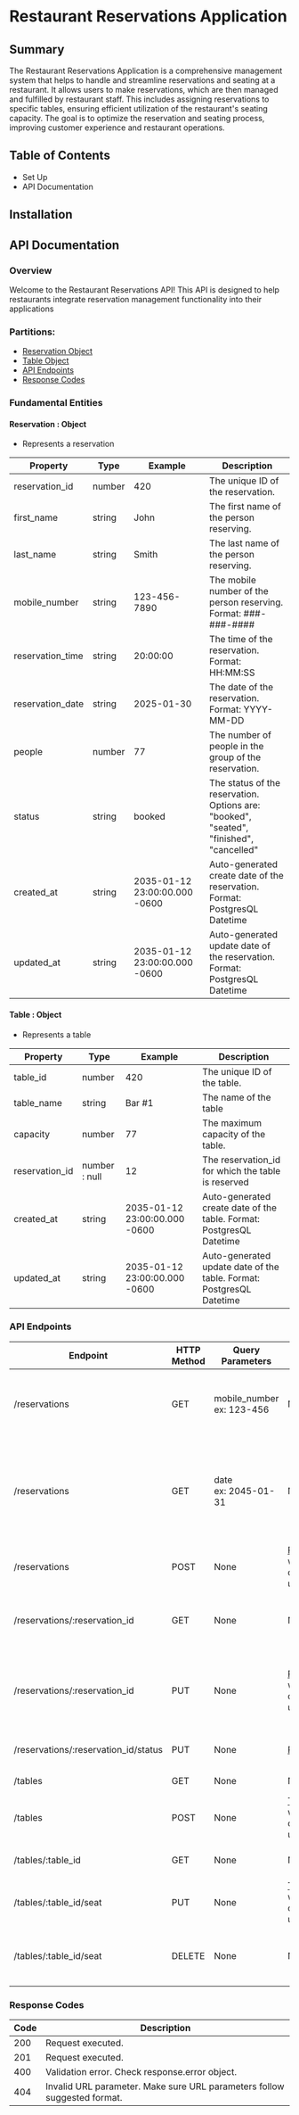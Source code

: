 # Restaurant Reservations Application
## Summary

The Restaurant Reservations Application is a comprehensive management system that helps to handle and streamline reservations and seating at a restaurant. It allows users to make reservations, which are then managed and fulfilled by restaurant staff. This includes assigning reservations to specific tables, ensuring efficient utilization of the restaurant's seating capacity. The goal is to optimize the reservation and seating process, improving customer experience and restaurant operations.

## Table of Contents

- Set Up
- API Documentation

## Installation

## API Documentation
### Overview
Welcome to the Restaurant Reservations API! This API is designed to help restaurants integrate reservation management functionality into their applications

### Partitions:
- [Reservation Object](#reservation--object)
- [Table Object](#table--object)
- [API Endpoints](#api-endpoints)
- [Response Codes](#response-codes)

### Fundamental Entities
#### Reservation : Object
- Represents a reservation
  
| Property   | Type   | Example   | Description                        |
|------------|--------|--------|------------------------------------|
| reservation_id | number | 420 | The unique ID of the reservation.  |
| first_name | string | John | The first name of the person reserving.  |
| last_name | string | Smith | The last name of the person reserving.   |
| mobile_number | string | 123-456-7890 | The mobile number of the person reserving. Format: ###-###-####       |
| reservation_time  | string | 20:00:00 | The time of the reservation. Format: HH:MM:SS       |
| reservation_date  | string | 2025-01-30 | The date of the reservation. Format: YYYY-MM-DD |
| people | number | 77 | The number of people in the group of the reservation. |
| status | string | booked | The status of the reservation. Options are: "booked", "seated", "finished", "cancelled" |
| created_at  | string | 2035-01-12 23:00:00.000 -0600 | Auto-generated create date of the reservation. Format: PostgresQL Datetime |
| updated_at  | string | 2035-01-12 23:00:00.000 -0600 | Auto-generated update date of the reservation. Format: PostgresQL Datetime |

#### Table : Object
- Represents a table
  
| Property   | Type   | Example   | Description                        |
|------------|--------|--------|------------------------------------|
| table_id | number | 420 | The unique ID of the table.  |
| table_name | string | Bar #1 | The name of the table  |
| capacity | number | 77 | The maximum capacity of the table. |
| reservation_id | number : null | 12 | The reservation_id for which the table is reserved |
| created_at  | string | 2035-01-12 23:00:00.000 -0600 | Auto-generated create date of the table. Format: PostgresQL Datetime |
| updated_at  | string | 2035-01-12 23:00:00.000 -0600 | Auto-generated update date of the table. Format: PostgresQL Datetime |

### API Endpoints

| Endpoint | HTTP Method | Query Parameters | Data Parameters | Description | Example Request | Example Response |
|--------------|-----------------|----------------|-----------------|---------------------|------------------|------------------|
| /reservations | GET | mobile_number <br /> ex: 123-456 | None | Retrieves a list of reservations by complete or partial mobile_number match | GET /reservations?mobile_number=4445551234 | {"data": Array\<[Reservation](#reservation--object)\>} |
| /reservations | GET | date <br /> ex: 2045-01-31 | None | Retrieves a list of reservations by complete date match where sattus is not "cancelled" or "finished" ordered by reservation_time. | GET /reservations?date=2035-12-31 | {"data": Array\<[Reservation](#reservation--object)\>}
| /reservations | POST | None | [Reservation](#reservation--object) Entity without created_at, updated_at | Creates a new reservation | POST /reservations <br /> body: {"data": [Reservation](#reservation--object)} | {"data": [Reservation](#reservation--object)} |
| /reservations/:reservation_id | GET | None | None | Retrieves a reservation by complete reservation_id match | GET /reservations/99 | {"data":[Reservation](#reservation--object)} |
| /reservations/:reservation_id | PUT | None | [Reservation](#reservation--object) Entity without created_at, updated_at | Overwrites a reservation entry with a new reservation by complete reservation_id match | PUT /reservations/42 <br /> body: {"data": [Reservation](#reservation--object)} | {"data": [Reservation](#reservation--object)} |
| /reservations/:reservation_id/status | PUT | None | [Reservation](#reservation--object).status | Updates the status of a reservation entry | PUT /reservations/44 <br/> body: {"data": {"status": "cancelled"}} | {"data": {"status": "finished"}} |
| /tables | GET | None | None | Retrieves a list of all tables | GET /tables | {"data": Array\<[Table](#table--object)\>|
| /tables | POST | None | [Table](#table--object) Entity without created_at, updated_at | Creates a new table | POST /tables <br /> body: {"data": [Table](#table--object)} | {"data": [Table](#table--object)} |
| /tables/:table_id | GET | None | None | Retrieves a table by complete table_id match | GET /tables/42 | {"data": [Table](#table--object)}
| /tables/:table_id/seat | PUT | None | [Table](#table--object) Entity without created_at, updated_at | Links a table to a reservation | PUT /tables/42/seat <br /> body: {"data": {"reservation_id": 22}} | {"data": [Table](#table--object)} |
| /tables/:table_id/seat | DELETE | None | None | Deletes the reservation_id for a table by complete table_id match | DELETE /tables/42/seat | None |

### Response Codes
| Code | Description |
| ---------- | --------------- |
| 200 | Request executed. |
| 201 | Request executed. |
| 400 | Validation error. Check response.error object. |
| 404 | Invalid URL parameter. Make sure URL parameters follow suggested format. |
